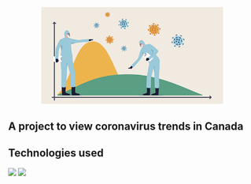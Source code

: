  <p align="center">
 <img src='/readme/illustration.png' width='370'>
 </p>

## A project to view coronavirus trends in Canada

## Technologies used

[<img src='https://img.icons8.com/color/344/javascript.png' height='100'>]() [<img src='https://cdn.iconscout.com/icon/free/png-256/react-3-1175109.png' height='100'>]()
